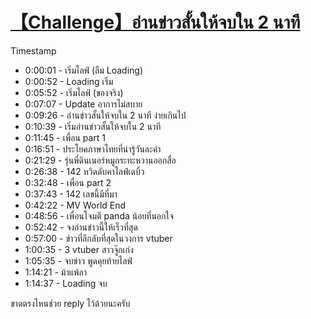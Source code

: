 # [【Challenge】อ่านข่าวสั้นให้จบใน 2 นาที](https://www.youtube.com/watch?v=InWgx9T2zJg)

Timestamp

- 0:00:01 - เริ่มไลฟ์ (ลืม Loading)
- 0:00:52 - Loading เริ่ม
- 0:05:52 - เริ่มไลฟ์ (ของจริง)
- 0:07:07 - Update อาการไม่สบาย
- 0:09:26 - อ่านข่าวสั้นให้จบใน 2 นาที ง่ายเกินไป
- 0:10:39 - เริ่มอ่านข่าวสั้นให้จบใน 2 นาที
- 0:11:45 - เพื่อน part 1
- 0:16:51 - ประโยคภาษาไทยที่น่ารู้วันละคำ
- 0:21:29 - รุ่นพี่ดินเนอร์หมูกระทะหวานออกสื่อ
- 0:26:38 - 142 หวิดดับคาไลฟ์เดบิ้ว
- 0:32:48 - เพื่อน part 2
- 0:37:43 - 142 เลขนี้มีที่มา
- 0:42:22 - MV World End
- 0:48:56 - เพื่อนโจมตี panda น้อยที่นอกใจ
- 0:52:42 - จงอ่านข่าวนี้ให้เร็วที่สุด
- 0:57:00 - ข่าวที่ลึกลับที่สุดในวงการ vtuber
- 1:00:35 - 3 vtuber สาวจู๊กเก่ง
- 1:05:35 - จบข่าว พูดคุยท้ายไลฟ์
- 1:14:21 - ม้าแพ้ลา
- 1:14:37 - Loading จบ

ขาดตรงไหนช่วย reply ไว้ด้วยนะครับ
